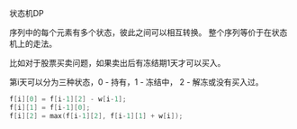 状态机DP

序列中的每个元素有多个状态，彼此之间可以相互转换。
整个序列等价于在状态机上的走法。

比如对于股票买卖问题，如果卖出后有冻结期1天才可以买入。

第i天可以分为三种状态，0 - 持有，1 - 冻结中， 2 - 解冻或没有买入过。

```c
f[i][0] = f[i-1][2] - w[i-1];
f[i][1] = f[i-1][0];
f[i][2] = max(f[i-1][2], f[i-1][1] + w[i]);
```

